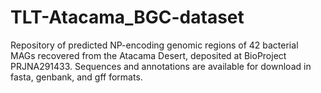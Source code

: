 # TLT-Atacama_BGC-dataset
Repository of predicted NP-encoding genomic regions of 42 bacterial MAGs recovered from the Atacama Desert, deposited at BioProject PRJNA291433.
Sequences and annotations are available for download in fasta, genbank, and gff formats.
